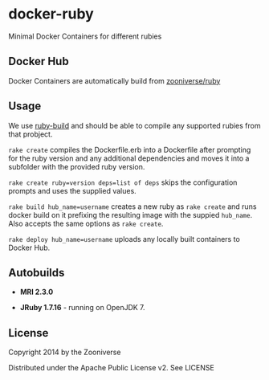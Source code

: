 docker-ruby
===========

Minimal Docker Containers for different rubies

## Docker Hub

Docker Containers are automatically build from [zooniverse/ruby](https://hub.docker.com/u/zooniverse/ruby)

## Usage

We use [ruby-build](https://github.com/sstephenson/ruby-build) and
should be able to compile any supported rubies from that probject.

`rake create` compiles the Dockerfile.erb into a Dockerfile after
prompting for the ruby version and any additional dependencies and
moves it into a subfolder with the provided ruby version.

`rake create ruby=version deps=list of deps` skips the configuration
prompts and uses the supplied values.

`rake build hub_name=username` creates a new ruby as `rake create` and
runs docker build on it prefixing the resulting image with the suppied
`hub_name`. Also accepts the same options as `rake create`.

`rake deploy hub_name=username` uploads any locally built containers
to Docker Hub.

## Autobuilds

+ **MRI 2.3.0**

+ **JRuby 1.7.16** - running on OpenJDK 7.

## License

Copyright 2014 by the Zooniverse

Distributed under the Apache Public License v2. See LICENSE
